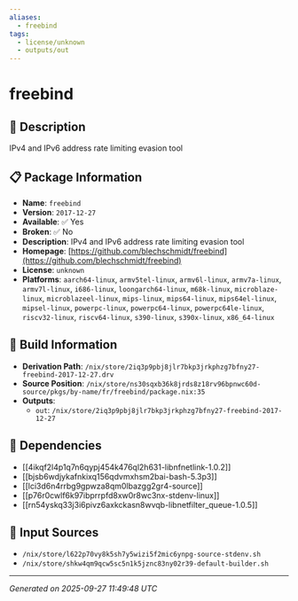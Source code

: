 ```yaml
---
aliases:
  - freebind
tags:
  - license/unknown
  - outputs/out
---
```


# freebind

## 📝 Description

IPv4 and IPv6 address rate limiting evasion tool

## 📋 Package Information

- **Name**: `freebind`
- **Version**: `2017-12-27`
- **Available**: ✅ Yes
- **Broken**: ✅ No
- **Description**: IPv4 and IPv6 address rate limiting evasion tool
- **Homepage**: [https://github.com/blechschmidt/freebind](https://github.com/blechschmidt/freebind)
- **License**: `unknown`
- **Platforms**: `aarch64-linux`, `armv5tel-linux`, `armv6l-linux`, `armv7a-linux`, `armv7l-linux`, `i686-linux`, `loongarch64-linux`, `m68k-linux`, `microblaze-linux`, `microblazeel-linux`, `mips-linux`, `mips64-linux`, `mips64el-linux`, `mipsel-linux`, `powerpc-linux`, `powerpc64-linux`, `powerpc64le-linux`, `riscv32-linux`, `riscv64-linux`, `s390-linux`, `s390x-linux`, `x86_64-linux`

## 🔧 Build Information

- **Derivation Path**: `/nix/store/2iq3p9pbj8jlr7bkp3jrkphzg7bfny27-freebind-2017-12-27.drv`
- **Source Position**: `/nix/store/ns30sqxb36k8jrds8z18rv96bpnwc60d-source/pkgs/by-name/fr/freebind/package.nix:35`
- **Outputs**:
  - `out`:  `/nix/store/2iq3p9pbj8jlr7bkp3jrkphzg7bfny27-freebind-2017-12-27`

## 🔗 Dependencies

- [[4ikqf2l4p1q7n6qypj454k476ql2h631-libnfnetlink-1.0.2]]
- [[bjsb6wdjykafnkixq156qdvmxhsm2bai-bash-5.3p3]]
- [[lci3d6n4rrbg9gpwza8qm0lbazgg2gr4-source]]
- [[p76r0cwlf6k97ibprrpfd8xw0r8wc3nx-stdenv-linux]]
- [[rn54yskq33j3i6pivz6axkckasn8wvqb-libnetfilter_queue-1.0.5]]

## 📁 Input Sources

- `/nix/store/l622p70vy8k5sh7y5wizi5f2mic6ynpg-source-stdenv.sh`
- `/nix/store/shkw4qm9qcw5sc5n1k5jznc83ny02r39-default-builder.sh`

---
*Generated on 2025-09-27 11:49:48 UTC*
